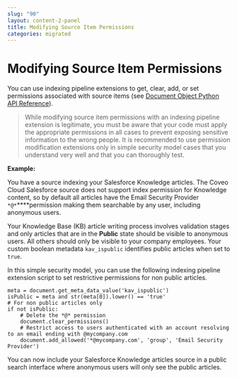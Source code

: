 ```yaml
---
slug: "90"
layout: content-2-panel
title: Modifying Source Item Permissions
categories: migrated
---
```


# Modifying Source Item Permissions

You can use indexing pipeline extensions to get, clear, add, or set permissions associated with source items (see [Document Object Python API Reference](Document_Object_Python_API_Reference)). 

> While modifying source item permissions with an indexing pipeline extension is legitimate, you must be aware that your code must apply the appropriate permissions in all cases to prevent exposing sensitive information to the wrong people. It is recommended to use permission modification extensions only in simple security model cases that you understand very well and that you can thoroughly test.

**Example:**

You have a source indexing your Salesforce Knowledge articles. The Coveo Cloud Salesforce source does not support index permission for Knowledge content, so by default all articles have the Email Security Provider `*@*`****permission making them searchable by any user, including anonymous users.

Your Knowledge Base (KB) article writing process involves validation stages and only articles that are in the **Public** state should be visible to anonymous users. All others should only be visible to your company employees. Your custom boolean metadata `kav_ispublic` identifies public articles when set to `true`.

In this simple security model, you can use the following indexing pipeline extension script to set restrictive permissions for non public articles.

```
meta = document.get_meta_data_value('kav_ispublic')
isPublic = meta and str(meta[0]).lower() == 'true'
# For non public articles only
if not isPublic:
    # Delete the *@* permission
    document.clear_permissions()
    # Restrict access to users authenticated with an account resolving to an email ending with @mycompany.com 
    document.add_allowed('*@mycompany.com', 'group', 'Email Security Provider')
```

You can now include your Salesforce Knowledge articles source in a public search interface where anonymous users will only see the public articles.


